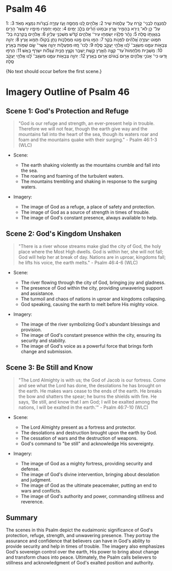 # Psalm 46
1: לַמְנַצֵּ֥חַ לִבְנֵי־ קֹ֑רַח עַֽל־ עֲלָמ֥וֹת שִֽׁיר׃
2: אֱלֹהִ֣ים לָ֭נוּ מַחֲסֶ֣ה וָעֹ֑ז עֶזְרָ֥ה בְ֝צָר֗וֹת נִמְצָ֥א מְאֹֽד׃
3: עַל־ כֵּ֣ן לֹא־ נִ֭ירָא בְּהָמִ֣יר אָ֑רֶץ וּבְמ֥וֹט הָ֝רִ֗ים בְּלֵ֣ב יַמִּֽים׃
4: יֶהֱמ֣וּ יֶחְמְר֣וּ מֵימָ֑יו יִֽרְעֲשֽׁוּ־ הָרִ֖ים בְּגַאֲוָת֣וֹ סֶֽלָה׃
5: נָהָ֗ר פְּלָגָ֗יו יְשַׂמְּח֥וּ עִיר־ אֱלֹהִ֑ים קְ֝דֹ֗שׁ מִשְׁכְּנֵ֥י עֶלְיֽוֹן׃
6: אֱלֹהִ֣ים בְּ֭קִרְבָּהּ בַּל־ תִּמּ֑וֹט יַעְזְרֶ֥הָ אֱ֝לֹהִ֗ים לִפְנ֥וֹת בֹּֽקֶר׃
7: הָמ֣וּ ג֭וֹיִם מָ֣טוּ מַמְלָכ֑וֹת נָתַ֥ן בְּ֝קוֹל֗וֹ תָּמ֥וּג אָֽרֶץ׃
8: יְהוָ֣ה צְבָא֣וֹת עִמָּ֑נוּ מִשְׂגָּֽב־ לָ֝נוּ אֱלֹהֵ֖י יַעֲקֹ֣ב סֶֽלָה׃
9: לְֽכוּ־ חֲ֭זוּ מִפְעֲל֣וֹת יְהוָ֑ה אֲשֶׁר־ שָׂ֖ם שַׁמּ֣וֹת בָּאָֽרֶץ׃
10: מַשְׁבִּ֥ית מִלְחָמוֹת֮ עַד־ קְצֵ֪ה הָ֫אָ֥רֶץ קֶ֣שֶׁת יְ֭שַׁבֵּר וְקִצֵּ֣ץ חֲנִ֑ית עֲ֝גָל֗וֹת יִשְׂרֹ֥ף בָּאֵֽשׁ׃
11: הַרְפּ֣וּ וּ֭דְעוּ כִּי־ אָנֹכִ֣י אֱלֹהִ֑ים אָר֥וּם בַּ֝גּוֹיִ֗ם אָר֥וּם בָּאָֽרֶץ׃
12: יְהוָ֣ה צְבָא֣וֹת עִמָּ֑נוּ מִשְׂגָּֽב־ לָ֝נוּ אֱלֹהֵ֖י יַעֲקֹ֣ב סֶֽלָה׃

{No text should occur before the first scene.}
# Imagery Outline of Psalm 46

## Scene 1: God's Protection and Refuge

> "God is our refuge and strength, an ever-present help in trouble. Therefore we will not fear, though the earth give way and the mountains fall into the heart of the sea, though its waters roar and foam and the mountains quake with their surging." - Psalm 46:1-3 (WLC)

- Scene:
  - The earth shaking violently as the mountains crumble and fall into the sea.
  - The roaring and foaming of the turbulent waters.
  - The mountains trembling and shaking in response to the surging waters.

- Imagery:
  - The image of God as a refuge, a place of safety and protection.
  - The image of God as a source of strength in times of trouble.
  - The image of God's constant presence, always available to help.

## Scene 2: God's Kingdom Unshaken

> "There is a river whose streams make glad the city of God, the holy place where the Most High dwells. God is within her, she will not fall; God will help her at break of day. Nations are in uproar, kingdoms fall; he lifts his voice, the earth melts." - Psalm 46:4-6 (WLC)

- Scene:
  - The river flowing through the city of God, bringing joy and gladness.
  - The presence of God within the city, providing unwavering support and assistance.
  - The turmoil and chaos of nations in uproar and kingdoms collapsing.
  - God speaking, causing the earth to melt before His mighty voice.

- Imagery:
  - The image of the river symbolizing God's abundant blessings and provision.
  - The image of God's constant presence within the city, ensuring its security and stability.
  - The image of God's voice as a powerful force that brings forth change and submission.

## Scene 3: Be Still and Know

> "The Lord Almighty is with us; the God of Jacob is our fortress. Come and see what the Lord has done, the desolations he has brought on the earth. He makes wars cease to the ends of the earth. He breaks the bow and shatters the spear; he burns the shields with fire. He says, 'Be still, and know that I am God; I will be exalted among the nations, I will be exalted in the earth.'" - Psalm 46:7-10 (WLC)

- Scene:
  - The Lord Almighty present as a fortress and protector.
  - The desolations and destruction brought upon the earth by God.
  - The cessation of wars and the destruction of weapons.
  - God's command to "be still" and acknowledge His sovereignty.

- Imagery:
  - The image of God as a mighty fortress, providing security and defense.
  - The image of God's divine intervention, bringing about desolation and judgment.
  - The image of God as the ultimate peacemaker, putting an end to wars and conflicts.
  - The image of God's authority and power, commanding stillness and reverence.

## Summary

The scenes in this Psalm depict the eudaimonic significance of God's protection, refuge, strength, and unwavering presence. They portray the assurance and confidence that believers can have in God's ability to provide security and help in times of trouble. The imagery also emphasizes God's sovereign control over the earth, His power to bring about change and transform chaos into peace. Ultimately, the Psalm calls believers to stillness and acknowledgment of God's exalted position and authority.